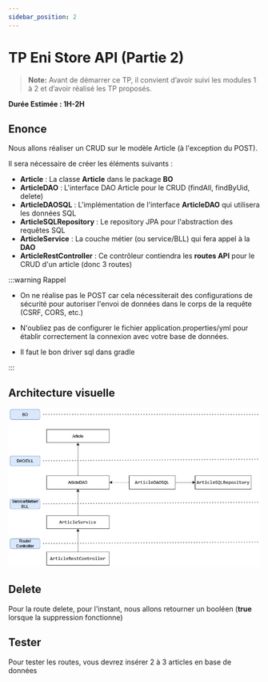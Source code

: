 ```yaml
---
sidebar_position: 2
---
```


# TP Eni Store API (Partie 2)

> **Note:** Avant de démarrer ce TP, il convient d’avoir suivi les modules 1 à 2 et d’avoir réalisé les TP proposés.

**Durée Estimée : 1H-2H**

## Enonce

Nous allons réaliser un CRUD sur le modèle Article (à l'exception du POST).

Il sera nécessaire de créer les éléments suivants :

- **Article** : La classe **Article** dans le package **BO**
- **ArticleDAO** : L'interface DAO Article pour le CRUD (findAll, findByUid, delete)
- **ArticleDAOSQL** : L'implémentation de l'interface **ArticleDAO** qui utilisera les données SQL
- **ArticleSQLRepository** : Le repository JPA pour l'abstraction des requêtes SQL
- **ArticleService** : La couche métier (ou service/BLL) qui fera appel à la **DAO**
- **ArticleRestController** : Ce contrôleur contiendra les **routes API** pour le CRUD d'un article (donc 3 routes)

:::warning Rappel

- On ne réalise pas le POST car cela nécessiterait des configurations de sécurité pour autoriser l'envoi de données dans le corps de la requête (CSRF, CORS, etc.)

- N'oubliez pas de configurer le fichier application.properties/yml pour établir correctement la connexion avec votre base de données.

- Il faut le bon driver sql dans gradle 

:::

## Architecture visuelle

![Diagram](img/tp_2_archi_sql.png)

## Delete

Pour la route delete, pour l'instant, nous allons retourner un booléen (**true** lorsque la suppression fonctionne)

## Tester

Pour tester les routes, vous devrez insérer 2 à 3 articles en base de données